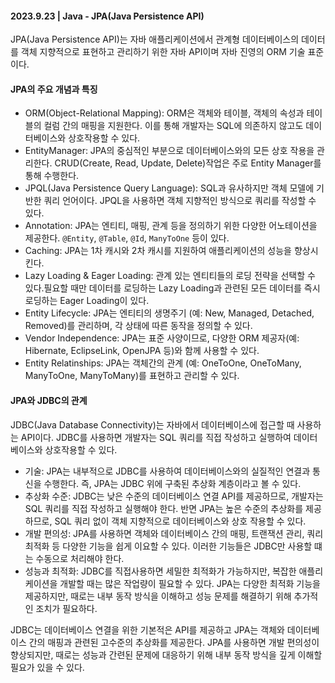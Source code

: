 #### 2023.9.23 | Java - JPA(Java Persistence API)

JPA(Java Persistence API)는 자바 애플리케이션에서 관계형 데이터베이스의 데이터를 객체 지향적으로 표현하고 관리하기 위한 자바 API이며 자바 진영의 ORM 기술 표준이다.

#### JPA의 주요 개념과 특징

- ORM(Object-Relational Mapping): ORM은 객체와 테이블, 객체의 속성과 테이블의 컬럼 간의 매핑을 지원한다. 이를 통해 개발자는 SQL에 의존하지 않고도 데이터베이스와 상호작용할 수 있다.
- EntityManager: JPA의 중심적인 부분으로 데이터베이스와의 모든 상호 작용을 관리한다. CRUD(Create, Read, Update, Delete)작업은 주로 Entity Manager를 통해 수행한다.
- JPQL(Java Persistence Query Language): SQL과 유사하지만 객체 모델에 기반한 쿼리 언어이다. JPQL을 사용하면 객체 지향적인 방식으로 쿼리를 작성할 수 있다.
- Annotation: JPA는 엔티티, 매핑, 관계 등을 정의하기 위한 다양한 어노테이션을 제공한다. `@Entity`, `@Table`, `@Id`, `ManyToOne` 등이 있다.
- Caching: JPA는 1차 캐시와 2차 캐시를 지원하여 애플리케이션의 성능을 향상시킨다.
- Lazy Loading & Eager Loading: 관계 있는 엔티티들의 로딩 전략을 선택할 수 있다.필요할 때만 데이터를 로딩하는 Lazy Loading과 관련된 모든 데이터를 즉시 로딩하는 Eager Loading이 있다.
- Entity Lifecycle: JPA는 엔티티의 생명주기 (예: New, Managed, Detached, Removed)를 관리하며, 각 상태에 따른 동작을 정의할 수 있다.
- Vendor Independence: JPA는 표준 사양이므로, 다양한 ORM 제공자(예: Hibernate, EclipseLink, OpenJPA 등)와 함께 사용할 수 있다.
- Entity Relatinships: JPA는 객체간의 관계 (예: OneToOne, OneToMany, ManyToOne, ManyToMany)를 표현하고 관리할 수 있다. 

#### JPA와 JDBC의 관계

JDBC(Java Database Connectivity)는 자바에서 데이터베이스에 접근할 때 사용하는 API이다. JDBC를 사용하면 개발자는 SQL 쿼리를 직접 작성하고 실행하여 데이터베이스와 상호작용할 수 있다.

- 기술: JPA는 내부적으로 JDBC를 사용하여 데이터베이스와의 실질적인 연결과 통신을 수행한다. 즉, JPA는 JDBC 위에 구축된 추상화 계층이라고 볼 수 있다.
- 추상화 수준: JDBC는 낮은 수준의 데이터베이스 연결 API를 제공하므로, 개발자는 SQL 쿼리를 직접 작성하고 실행해야 한다. 반면 JPA는 높은 수준의 추상화를 제공하므로, SQL 쿼리 없이 객체 지향적으로 데이터베이스와 상호 작용할 수 있다.
- 개발 편의성: JPA를 사용하면 객체와 데이터베이스 간의 매핑, 트랜잭션 관리, 쿼리 최적화 등 다양한 기능을 쉽게 이요할 수 있다. 이러한 기능들은 JDBC만 사용할 떄는 수동으로 처리해야 한다.
- 성능과 최적화: JDBC를 직접사용하면 세밀한 최적화가 가능하지만, 복잡한 애플리케이션을 개발할 때는 많은 작업량이 필요할 수 있다. JPA는 다양한 최적화 기능을 제공하지만, 때로는 내부 동작 방식을 이해하고 성능 문제를 해결하기 위해 추가적인 조치가 필요하다. 

JDBC는 데이터베이스 연결을 위한 기본적은 API를 제공하고 JPA는 객체와 데이터베이스 간의 매핑과 관련된 고수준의 추상화를 제공한다. JPA를 사용하면 개발 편의성이 향상되지만, 때로는 성능과 간련된 문제에 대응하기 위해 내부 동작 방식을 깊게 이해할 필요가 있을 수 있다. 